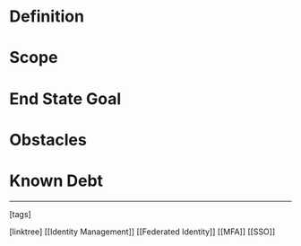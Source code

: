 # Definition

# Scope

# End State Goal

# Obstacles

# Known Debt












___
[tags] 


[linktree]
[[Identity Management]]
[[Federated Identity]]
[[MFA]]
[[SSO]]